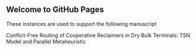## Welcome to GitHub Pages

These instances are used to support the following manuscript

Conflict-Free Routing of Cooperative Reclaimers in Dry Bulk Terminals: TSN Model and Parallel Metaheuristic


